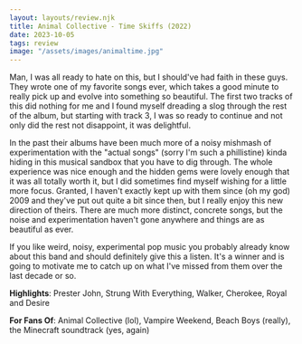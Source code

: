 ```yaml
---
layout: layouts/review.njk
title: Animal Collective - Time Skiffs (2022)
date: 2023-10-05
tags: review
image: "/assets/images/animaltime.jpg"
---
```


Man, I was all ready to hate on this, but I should've had faith in these guys. They wrote one of my favorite songs ever, which takes a good minute to really pick up and evolve into something so beautiful. The first two tracks of this did nothing for me and I found myself dreading a slog through the rest of the album, but starting with track 3, I was so ready to continue and not only did the rest not disappoint, it was delightful.

In the past their albums have been much more of a noisy mishmash of experimentation with the "actual songs" (sorry I'm such a phillistine) kinda hiding in this musical sandbox that you have to dig through. The whole experience was nice enough and the hidden gems were lovely enough that it was all totally worth it, but I did sometimes find myself wishing for a little more focus. Granted, I haven't exactly kept up with them since (oh my god) 2009 and they've put out quite a bit since then, but I really enjoy this new direction of theirs. There are much more distinct, concrete songs, but the noise and experimentation haven't gone anywhere and things are as beautiful as ever.

If you like weird, noisy, experimental pop music you probably already know about this band and should definitely give this a listen. It's a winner and is going to motivate me to catch up on what I've missed from them over the last decade or so.

**Highlights**: Prester John, Strung With Everything, Walker, Cherokee, Royal and Desire

**For Fans Of**: Animal Collective (lol), Vampire Weekend, Beach Boys (really), the Minecraft soundtrack (yes, again)
